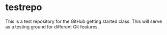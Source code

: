 # testrepo
This is a test repository for the GitHub getting started class. This will serve as a testing ground for different Git features.
